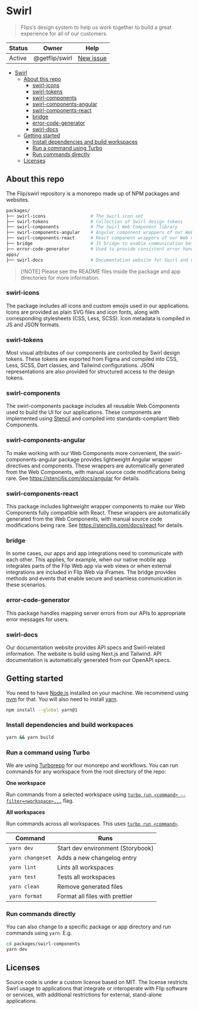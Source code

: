 # Swirl

> Flips’s design system to help us work together to build a great experience for
> all of our customers.

| Status | Owner          | Help                                                                                             |
| ------ | -------------- | ------------------------------------------------------------------------------------------------ |
| Active | @getflip/swirl | [New issue](https://github.com/getflip/swirl/issues/new?assignees=&labels=bug&template=ISSUE.md) |

- [Swirl](#swirl)
  - [About this repo](#about-this-repo)
    - [swirl-icons](#swirl-icons)
    - [swirl-tokens](#swirl-tokens)
    - [swirl-components](#swirl-components)
    - [swirl-components-angular](#swirl-components-angular)
    - [swirl-components-react](#swirl-components-react)
    - [bridge](#bridge)
    - [error-code-generator](#error-code-generator)
    - [swirl-docs](#swirl-docs)
  - [Getting started](#getting-started)
    - [Install dependencies and build workspaces](#install-dependencies-and-build-workspaces)
    - [Run a command using Turbo](#run-a-command-using-turbo)
    - [Run commands directly](#run-commands-directly)
  - [Licenses](#licenses)

## About this repo

The Flip/swirl repository is a monorepo made up of NPM packages and websites.

```sh
packages/
├── swirl-icons                 # The Swirl icon set
├── swirl-tokens                # Collection of Swirl design tokens
├── swirl-components            # The Swirl Web Component library
├── swirl-components-angular    # Angular component wrappers of our Web Components
├── swirl-components-react      # React component wrappers of our Web Components
├── bridge                      # JS bridge to enable communication between our Web and native apps
├── error-code-generator        # Used to provide consistent error handling across our apps
apps/
├── swirl-docs                  # Documentation website for Swirl and our public APIs (getflip.dev)
```

> [!NOTE] Please see the README files inside the package and app directories for
> more information.

### swirl-icons

The package includes all icons and custom emojis used in our applications. Icons
are provided as plain SVG files and icon fonts, along with corresponding
stylesheets (CSS, Less, SCSS). Icon metadata is compiled in JS and JSON formats.

### swirl-tokens

Most visual attributes of our components are controlled by Swirl design tokens.
These tokens are exported from Figma and compiled into CSS, Less, SCSS, Dart
classes, and Tailwind configurations. JSON representations are also provided for
structured access to the design tokens.

### swirl-components

The swirl-components package includes all reusable Web Components used to build
the UI for our applications. These components are implemented using
[Stencil](https://stenciljs.com/) and compiled into standards-compliant Web
Components.

### swirl-components-angular

To make working with our Web Components more convenient, the
swirl-components-angular package provides lightweight Angular wrapper directives
and components. These wrappers are automatically generated from the Web
Components, with manual source code modifications being rare. See
https://stenciljs.com/docs/angular for details.

### swirl-components-react

This package includes lightweight wrapper components to make our Web Components
fully compatible with React. These wrappers are automatically generated from the
Web Components, with manual source code modifications being rare. See
https://stenciljs.com/docs/react for details.

### bridge

In some cases, our apps and app integrations need to communicate with each
other. This applies, for example, when our native mobile app integrates parts of
the Flip Web app via web views or when external integrations are included in
Flip Web via iFrames. The bridge provides methods and events that enable secure
and seamless communication in these scenarios.

### error-code-generator

This package handles mapping server errors from our APIs to appropriate error
messages for users.

### swirl-docs

Our documentation website provides API specs and Swirl-related information. The
website is build using Next.js and Tailwind. API documentation is automatically
generated from our OpenAPI specs.

## Getting started

You need to have [Node.js](https://nodejs.org/en) installed on your machine. We
recommend using [nvm](https://github.com/nvm-sh/nvm) for that. You will also
need to install [yarn](https://classic.yarnpkg.com/en/).

```sh
npm install --global yarn@1
```

### Install dependencies and build workspaces

```sh
yarn && yarn build
```

### Run a command using Turbo

We are using [Turborepo](https://turbo.build/repo/docs) for our monorepo and
workflows. You can run commands for any workspace from the root directory of the
repo:

**One workspace**

Run commands from a selected workspace using
[`turbo run <command> --filter=<workspace>...`](https://turborepo.org/docs/core-concepts/filtering)
flag.

**All workspaces**

Run commands across all workspaces. This uses
[`turbo run <command>`](https://turborepo.org/docs/reference/command-line-reference#turbo-run-task).

| Command          | Runs                              |
| ---------------- | --------------------------------- |
| `yarn dev`       | Start dev environment (Storybook) |
| `yarn changeset` | Adds a new changelog entry        |
| `yarn lint`      | Lints all workspaces              |
| `yarn test`      | Tests all workspaces              |
| `yarn clean`     | Remove generated files            |
| `yarn format`    | Format all files with prettier    |

### Run commands directly

You can also change to a specific package or app directory and run commands
using `yarn`. E.g.

```sh
cd packages/swirl-components
yarn dev
```

## Licenses

Source code is under a custom license based on MIT. The license restricts Swirl
usage to applications that integrate or interoperate with Flip software or
services, with additional restrictions for external, stand-alone applications.
